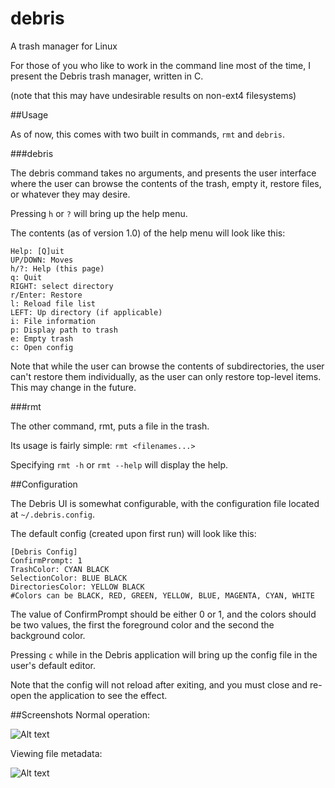 # debris
A trash manager for Linux

For those of you who like to work in the command line most of the time, I present the Debris trash manager, written in C.

(note that this may have undesirable results on non-ext4 filesystems)

##Usage

As of now, this comes with two built in commands, `rmt` and `debris`.

###debris

The debris command takes no arguments, and presents the user interface where the user can browse the contents of the trash, empty it, restore files, or whatever they may desire.

Pressing `h` or `?` will bring up the help menu.

The contents (as of version 1.0) of the help menu will look like this:

```
Help: [Q]uit
UP/DOWN: Moves
h/?: Help (this page)
q: Quit
RIGHT: select directory
r/Enter: Restore
l: Reload file list
LEFT: Up directory (if applicable)
i: File information
p: Display path to trash
e: Empty trash
c: Open config
```

Note that while the user can browse the contents of subdirectories, the user can't restore them individually, as the user can only restore top-level items. This may change in the future.

###rmt

The other command, rmt, puts a file in the trash.

Its usage is fairly simple: `rmt <filenames...>`

Specifying `rmt -h` or `rmt --help` will display the help.

##Configuration

The Debris UI is somewhat configurable, with the configuration file located at `~/.debris.config`.

The default config (created upon first run) will look like this:
```
[Debris Config]
ConfirmPrompt: 1
TrashColor: CYAN BLACK
SelectionColor: BLUE BLACK
DirectoriesColor: YELLOW BLACK
#Colors can be BLACK, RED, GREEN, YELLOW, BLUE, MAGENTA, CYAN, WHITE
```
The value of ConfirmPrompt should be either 0 or 1, and the colors should be two values, the first the foreground color and the second the background color.

Pressing `c` while in the Debris application will bring up the config file in the user's default editor.

Note that the config will not reload after exiting, and you must close and re-open the application to see the effect.

##Screenshots
Normal operation:

![Alt text](http://i.imgur.com/XjEg9yr.png "Default screen")

Viewing file metadata:

![Alt text](http://i.imgur.com/SRslncE.png "Viewing file metadata")
